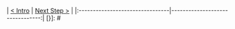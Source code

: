 [{]: <helper> (nav_step)
| [< Intro](../README.md) | [Next Step >](step2.md) |
|:--------------------------------|--------------------------------:|
[}]: #